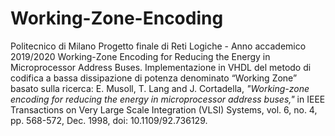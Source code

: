 # Working-Zone-Encoding
Politecnico di Milano
Progetto finale di Reti Logiche - Anno accademico 2019/2020
Working-Zone Encoding for Reducing the Energy in Microprocessor Address Buses.
Implementazione in VHDL del metodo di codifica a bassa dissipazione di potenza denominato “Working Zone” basato sulla ricerca:
E. Musoll, T. Lang and J. Cortadella, *"Working-zone encoding for reducing the energy in microprocessor address buses,"* in IEEE Transactions on Very Large Scale Integration (VLSI) Systems, vol. 6, no. 4, pp. 568-572, Dec. 1998, doi: 10.1109/92.736129.
